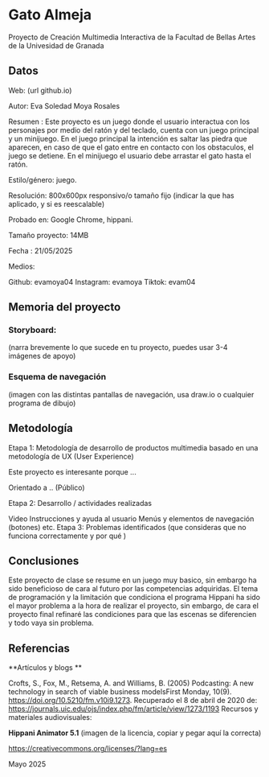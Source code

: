 # Gato Almeja
Proyecto de Creación Multimedia Interactiva de la Facultad de Bellas Artes de la Univesidad de Granada

## Datos
Web: (url github.io)

Autor: Eva Soledad Moya Rosales

Resumen : Este proyecto es un juego donde el usuario interactua con los personajes por medio del ratón y del teclado, cuenta con un juego principal y un minijuego. En el juego principal la intención es saltar las piedra que aparecen, en caso de que el gato entre en contacto con los obstaculos, el juego se detiene. En el minijuego el usuario debe arrastar el gato hasta el ratón. 

Estilo/género: juego.

Resolución: 800x600px responsivo/o tamaño fijo (indicar la que has aplicado, y si es reescalable)

Probado en: Google Chrome, hippani.

Tamaño proyecto: 14MB

Fecha : 21/05/2025

Medios:

Github: evamoya04
Instagram: evamoya
Tiktok: evam04

##  Memoria del proyecto
###  Storyboard:
(narra brevemente lo que sucede en tu proyecto, puedes usar 3-4 imágenes de apoyo)

###  Esquema de navegación
(imagen con las distintas pantallas de navegación, usa draw.io o cualquier programa de dibujo)

## Metodología

Etapa 1: Metodología de desarrollo de productos multimedia basado en una metodología de UX (User Experience)

Este proyecto es interesante porque ...

Orientado a .. (Público)

Etapa 2: Desarrollo / actividades realizadas

Video
Instrucciones y ayuda al usuario
Menús y elementos de navegación (botones)
etc.
Etapa 3: Problemas identificados
(que consideras que no funciona correctamente y por qué )

##  Conclusiones
  Este proyecto de clase se resume en un juego muy basico, sin embargo ha sido beneficioso de cara al futuro por las competencias adquiridas. El tema de programación y la limitación que condiciona el programa Hippani ha sido el mayor problema a la hora de realizar el proyecto, sin embargo, de cara el proyecto final refinaré las condiciones para que las escenas se diferencien y todo vaya sin problema. 

##  Referencias
**Artículos y blogs **

Crofts, S., Fox, M., Retsema, A. and Williams, B. (2005) Podcasting: A new technology in search of viable business modelsFirst Monday, 10(9). https://doi.org/10.5210/fm.v10i9.1273. Recuperado el 8 de abril de 2020 de: https://journals.uic.edu/ojs/index.php/fm/article/view/1273/1193
Recursos y materiales audiovisuales:

**Hippani Animator 5.1**
(imagen de la licencia, copiar y pegar aquí la correcta)

https://creativecommons.org/licenses/?lang=es

Mayo 2025
